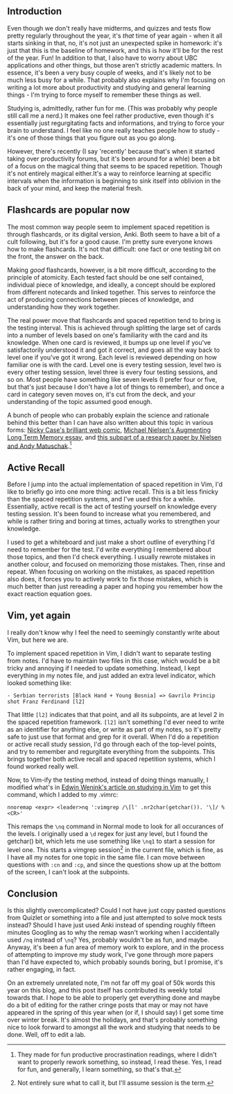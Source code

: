 ## Introduction
Even though we don't really have midterms, and quizzes and tests flow pretty regularly throughout the year, it's *that* time of year again - when it all starts sinking in that, no, it's not just an unexpected spike in homework: it's just that this is the baseline of homework, and this is how it'll be for the rest of the year. Fun! In addition to that, I also have to worry about UBC applications and other things, but those aren't strictly academic matters. In essence, it's been a very busy couple of weeks, and it's likely not to be much less busy for a while. That probably also explains why I'm focusing on writing a lot more about productivity and studying and general learning things - I'm trying to force myself to remember these things as well.

Studying is, admittedly, rather fun for me. (This was probably why people still call me a nerd.) It makes one feel rather productive, even though it's essentially just regurgitating facts and informations, and trying to force your brain to understand. I feel like no one really teaches people how to study - it's one of those things that you figure out as you go along.

However, there's recently (I say 'recently' because that's when it started taking over productivity forums, but it's been around for a whle) been a bit of a focus on the magical thing that seems to be spaced repetition. Though it's not entirely magical either.It's a way to reinforce learning at specific intervals when the information is beginning to sink itself into oblivion in the back of your mind, and keep the material fresh.

## Flashcards are popular now
The most common way people seem to implement spaced repetition is through flashcards, or its digital version, Anki. Both seem to have a bit of a cult following, but it's for a good cause. I'm pretty sure everyone knows how to make flashcards. It's not that difficult: one fact or one testing bit on the front, the answer on the back.

Making *good* flashcards, however, is a bit more difficult, according to the principle of atomicity. Each tested fact should be one self contained, individual piece of knowledge, and ideally, a concept should be explored from different notecards and linked together. This serves to reinforce the act of producing connections between pieces of knowledge, and understanding how they work together.

The real power move that flashcards and spaced repetition tend to bring is the testing interval. This is achieved through splitting the large set of cards into a number of levels based on one's familiarity with the card and its knowledge. When one card is reviewed, it bumps up one level if you've satisfactorily understood it and got it correct, and goes all the way back to level one if you've got it wrong. Each level is reviewed depending on how familiar one is with the card. Level one is every testing session, level two is every other testing session, level three is every four testing sessions, and so on. Most people have something like seven levels (I prefer four or five, but that's just because I don't have a lot of things to remember), and once a card in category seven moves on, it's cut from the deck, and your understanding of the topic assumed good enough.

A bunch of people who can probably explain the science and rationale behind this better than I can have also written about this topic in various forms: [Nicky Case's brilliant web comic](https://ncase.me/remember/), [Michael Nielsen's Augmenting Long Term Memory essay](http://augmentingcognition.com/ltm.html), and [this subpart of a research paper by Nielsen and Andy Matuschak](https://numinous.productions/ttft/#memory-systems).[^1]

## Active Recall
Before I jump into the actual implementation of spaced repetition in Vim, I'd like to briefly go into one more thing: active recall. This is a bit less finicky than the spaced repetition systems, and I've used this for a while. Essentially, active recall is the act of testing yourself on knowledge every testing session. It's been found to increase what you remembered, and while is rather tiring and boring at times, actually works to strengthen your knowledge.

I used to get a whiteboard and just make a short outline of everything I'd need to remember for the test. I'd write everything I remembered about those topics, and then I'd check everything. I usually rewrote mistakes in another colour, and focused on memorizing those mistakes. Then, rinse and repeat. When focusing on working on the mistakes, as spaced repetition also does, it forces you to actively work to fix those mistakes, which is much better than just rereading a paper and hoping you remember how the exact reaction equation goes.

## Vim, yet again
I really don't know why I feel the need to seemingly constantly write about Vim, but here we are. 

To implement spaced repetition in Vim, I didn't want to separate testing from notes. I'd have to maintain two files in this case, which would be a bit tricky and annoying if I needed to update something. Instead, I kept everything in my notes file, and just added an extra level indicator, which looked something like:
```
- Serbian terrorists [Black Hand + Young Bosnia] => Gavrilo Princip shot Franz Ferdinand [l2]
```

That little `[l2]` indicates that that point, and all its subpoints, are at level 2 in the spaced repetition framework. `[l2]` isn't something I'd ever need to write as an identifier for anything else, or write as part of my notes, so it's pretty safe to just use that format and grep for it overall. When I'd do a repetition or active recall study session, I'd go through each of the top-level points, and try to remember and regurgitate everything from the subpoints. This brings together both active recall and spaced repetition systems, which I found worked really well.

Now, to Vim-ify the testing method, instead of doing things manually, I modified what's in [Edwin Wenink's article on studying in Vim](https://www.edwinwenink.xyz/posts/50-quiz_yourself_in_vim/) to get this command, which I added to my .vimrc:
```
nnoremap <expr> <leader>nq ':vimgrep /\[l' .nr2char(getchar()). '\]/ %<CR>'
```

This remaps the `\nq` command in Normal mode to look for all occurances of the levels. I originally used a `\d` regex for just any level, but I found the getchar() bit, which lets me use something like `\nq1` to start a session for level one. This starts a vimgrep session[^2] in the current file, which is fine, as I have all my notes for one topic in the same file. I can move between questions with `:cn` and `:cp`, and since the questions show up at the bottom of the screen, I can't look at the subpoints. 

## Conclusion
Is this slightly overcomplicated? Could I not have just copy pasted questions from Quizlet or something into a file and just attempted to solve mock tests instead? Should I have just used Anki instead of spending roughly fifteen minutes Googling as to why the remap wasn't working when I accidentally used `/nq` instead of `\nq`? Yes, probably wouldn't be as fun, and maybe. Anyway, it's been a fun area of memory work to explore, and in the process of attempting to improve my study work, I've gone through more papers than I'd have expected to, which probably sounds boring, but I promise, it's rather engaging, in fact.

On an extremely unrelated note, I'm not far off my goal of 50k words this year on this blog, and this post itself has contributed its weekly total towards that. I hope to be able to properly get everything done and maybe do a bit of editing for the rather cringe posts that may or may not have appeared in the spring of this year when (or if, I should say) I get some time over winter break. It's almost the holidays, and that's probably something nice to look forward to amongst all the work and studying that needs to be done. Well, off to edit a lab.

[^1]: They made for fun productive procrastination readings, where I didn't want to properly rework something, so instead, I read these. Yes, I read for fun, and generally, I learn something, so that's that.

[^2]: Not entirely sure what to call it, but I'll assume session is the term.
